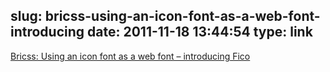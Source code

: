 slug: bricss-using-an-icon-font-as-a-web-font-introducing
date: 2011-11-18 13:44:54
type: link
---

[Bricss: Using an icon font as a web font – introducing Fico](http://bricss.net/post/12962812721/using-an-icon-font-as-a-web-font-introducing-fico)

